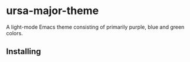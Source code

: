 # ursa-major-theme
A light-mode Emacs theme consisting of primarily purple, blue and green colors.

## Installing

